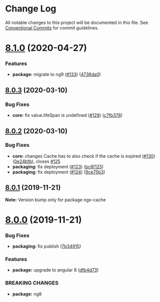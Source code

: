 # Change Log

All notable changes to this project will be documented in this file.
See [Conventional Commits](https://conventionalcommits.org) for commit guidelines.

# [8.1.0](https://github.com/fulls1z3/ngx-cache/compare/v8.0.3...v8.1.0) (2020-04-27)


### Features

* **package:** migrate to ng9 ([#133](https://github.com/fulls1z3/ngx-cache/issues/133)) ([4736da0](https://github.com/fulls1z3/ngx-cache/commit/4736da0e30b9c5553c61080f3a1b16887d76ab04))





## [8.0.3](https://github.com/fulls1z3/ngx-cache/compare/v8.0.2...v8.0.3) (2020-03-10)


### Bug Fixes

* **core:** fix value.lifeSpan is undefined ([#129](https://github.com/fulls1z3/ngx-cache/issues/129)) ([c7fb378](https://github.com/fulls1z3/ngx-cache/commit/c7fb3780365835be3e0db3b629ce7992b7e92b24))





## [8.0.2](https://github.com/fulls1z3/ngx-cache/compare/v8.0.1...v8.0.2) (2020-03-10)


### Bug Fixes

* **core:** changes Cache.has to also check if the cache is expired ([#130](https://github.com/fulls1z3/ngx-cache/issues/130)) ([0e24bfb](https://github.com/fulls1z3/ngx-cache/commit/0e24bfb87f2781a54642e7c54b210e1dbc4ded2c)), closes [#125](https://github.com/fulls1z3/ngx-cache/issues/125)
* **packaging:** fix deployment ([#123](https://github.com/fulls1z3/ngx-cache/issues/123)) ([bc8f125](https://github.com/fulls1z3/ngx-cache/commit/bc8f12562601ccd050ff5c7b0f27a6696ce1654d))
* **packaging:** fix deployment ([#124](https://github.com/fulls1z3/ngx-cache/issues/124)) ([9ce75b3](https://github.com/fulls1z3/ngx-cache/commit/9ce75b31817c3c0a74062f41b0b7d4f8858300cd))





## [8.0.1](https://github.com/fulls1z3/ngx-cache/compare/v8.0.0...v8.0.1) (2019-11-21)

**Note:** Version bump only for package ngx-cache





# [8.0.0](https://github.com/fulls1z3/ngx-cache/compare/v6.0.0-rc.1...v8.0.0) (2019-11-21)


### Bug Fixes

* **packaging:** fix publish ([7b34915](https://github.com/fulls1z3/ngx-cache/commit/7b34915488f13ac73850c682db8cbb34a3010083))


### Features

* **package:** upgrade to angular 8 ([dfb4d73](https://github.com/fulls1z3/ngx-cache/commit/dfb4d7328a65ef24fe27a6371e0f90548bb68fbe))


### BREAKING CHANGES

* **package:** ng8
